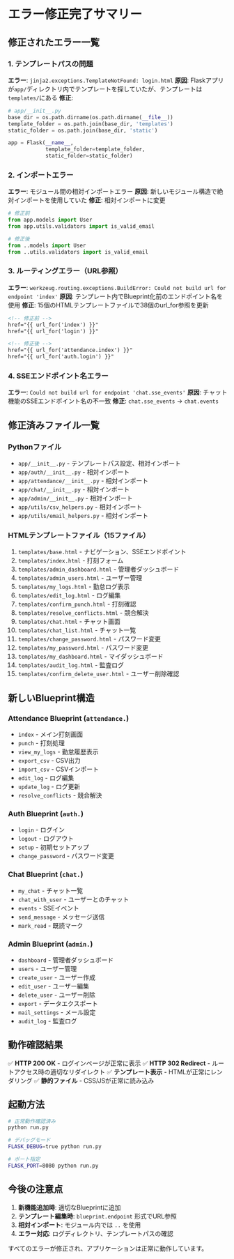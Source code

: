 # エラー修正完了サマリー

## 修正されたエラー一覧

### 1. テンプレートパスの問題
**エラー**: `jinja2.exceptions.TemplateNotFound: login.html`
**原因**: Flaskアプリが`app/`ディレクトリ内でテンプレートを探していたが、テンプレートは`templates/`にある
**修正**: 
```python
# app/__init__.py
base_dir = os.path.dirname(os.path.dirname(__file__))
template_folder = os.path.join(base_dir, 'templates')
static_folder = os.path.join(base_dir, 'static')

app = Flask(__name__, 
            template_folder=template_folder,
            static_folder=static_folder)
```

### 2. インポートエラー
**エラー**: モジュール間の相対インポートエラー
**原因**: 新しいモジュール構造で絶対インポートを使用していた
**修正**: 相対インポートに変更
```python
# 修正前
from app.models import User
from app.utils.validators import is_valid_email

# 修正後
from ..models import User
from ..utils.validators import is_valid_email
```

### 3. ルーティングエラー（URL参照）
**エラー**: `werkzeug.routing.exceptions.BuildError: Could not build url for endpoint 'index'`
**原因**: テンプレート内でBlueprint化前のエンドポイント名を使用
**修正**: 15個のHTMLテンプレートファイルで38個のurl_for参照を更新
```html
<!-- 修正前 -->
href="{{ url_for('index') }}"
href="{{ url_for('login') }}"

<!-- 修正後 -->
href="{{ url_for('attendance.index') }}"
href="{{ url_for('auth.login') }}"
```

### 4. SSEエンドポイント名エラー
**エラー**: `Could not build url for endpoint 'chat.sse_events'`
**原因**: チャット機能のSSEエンドポイント名の不一致
**修正**: `chat.sse_events` → `chat.events`

## 修正済みファイル一覧

### Pythonファイル
- `app/__init__.py` - テンプレートパス設定、相対インポート
- `app/auth/__init__.py` - 相対インポート
- `app/attendance/__init__.py` - 相対インポート
- `app/chat/__init__.py` - 相対インポート
- `app/admin/__init__.py` - 相対インポート
- `app/utils/csv_helpers.py` - 相対インポート
- `app/utils/email_helpers.py` - 相対インポート

### HTMLテンプレートファイル（15ファイル）
1. `templates/base.html` - ナビゲーション、SSEエンドポイント
2. `templates/index.html` - 打刻フォーム
3. `templates/admin_dashboard.html` - 管理者ダッシュボード
4. `templates/admin_users.html` - ユーザー管理
5. `templates/my_logs.html` - 勤怠ログ表示
6. `templates/edit_log.html` - ログ編集
7. `templates/confirm_punch.html` - 打刻確認
8. `templates/resolve_conflicts.html` - 競合解決
9. `templates/chat.html` - チャット画面
10. `templates/chat_list.html` - チャット一覧
11. `templates/change_password.html` - パスワード変更
12. `templates/my_password.html` - パスワード変更
13. `templates/my_dashboard.html` - マイダッシュボード
14. `templates/audit_log.html` - 監査ログ
15. `templates/confirm_delete_user.html` - ユーザー削除確認

## 新しいBlueprint構造

### Attendance Blueprint (`attendance.`)
- `index` - メイン打刻画面
- `punch` - 打刻処理
- `view_my_logs` - 勤怠履歴表示
- `export_csv` - CSV出力
- `import_csv` - CSVインポート
- `edit_log` - ログ編集
- `update_log` - ログ更新
- `resolve_conflicts` - 競合解決

### Auth Blueprint (`auth.`)
- `login` - ログイン
- `logout` - ログアウト
- `setup` - 初期セットアップ
- `change_password` - パスワード変更

### Chat Blueprint (`chat.`)
- `my_chat` - チャット一覧
- `chat_with_user` - ユーザーとのチャット
- `events` - SSEイベント
- `send_message` - メッセージ送信
- `mark_read` - 既読マーク

### Admin Blueprint (`admin.`)
- `dashboard` - 管理者ダッシュボード
- `users` - ユーザー管理
- `create_user` - ユーザー作成
- `edit_user` - ユーザー編集
- `delete_user` - ユーザー削除
- `export` - データエクスポート
- `mail_settings` - メール設定
- `audit_log` - 監査ログ

## 動作確認結果

✅ **HTTP 200 OK** - ログインページが正常に表示
✅ **HTTP 302 Redirect** - ルートアクセス時の適切なリダイレクト
✅ **テンプレート表示** - HTMLが正常にレンダリング
✅ **静的ファイル** - CSS/JSが正常に読み込み

## 起動方法

```bash
# 正常動作確認済み
python run.py

# デバッグモード
FLASK_DEBUG=true python run.py

# ポート指定
FLASK_PORT=8080 python run.py
```

## 今後の注意点

1. **新機能追加時**: 適切なBlueprintに追加
2. **テンプレート編集時**: `blueprint.endpoint` 形式でURL参照
3. **相対インポート**: モジュール内では `..` を使用
4. **エラー対応**: ログディレクトリ、テンプレートパスの確認

すべてのエラーが修正され、アプリケーションは正常に動作しています。